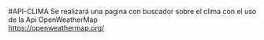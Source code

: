 #API-CLIMA
Se realizará una pagina con buscador sobre el clima con el uso de la Api OpenWeatherMap  
https://openweathermap.org/
